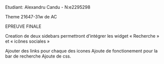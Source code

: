 Etudiant: Alexandru Candu - N:e2295298

Theme 21647-31w de AC

EPREUVE FINALE

Creation de deux sidebars permettront d’intégrer les widget 
« Recherche »    et 
« icônes sociales »

Ajouter des links pour chaque des icones
Ajoute de fonctionement pour la bar de recherche
Ajoute de css.






<!-- Theme 21647-31w de AC

Description: Dans le TP2 j'ai des:
a) widget
b) Des articles
c) Categorie
d) Des Pages 1. Porte ouverte du TIM
             2. Présentation des projets Web
             3. Présentation des stages

e) Des champe personalise. 
    1. Carte
    2. Couriel
    3. cours
    4. Date
    5. evenement
    6. Titre -->


